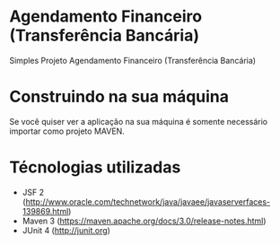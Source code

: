 Agendamento Financeiro (Transferência Bancária)
==========================
Simples Projeto Agendamento Financeiro (Transferência Bancária)

Construindo na sua máquina
==========================

Se você quiser ver a aplicação na sua máquina é somente necessário importar como projeto MAVEN.

Técnologias utilizadas
==========================

- JSF 2 (http://www.oracle.com/technetwork/java/javaee/javaserverfaces-139869.html)
- Maven 3 (https://maven.apache.org/docs/3.0/release-notes.html)
- JUnit 4 (http://junit.org)

